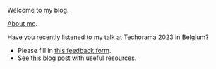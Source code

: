 Welcome to my blog.

[About me](about.md).

Have you recently listened to my talk at Techorama 2023 in Belgium?
- Please fill in [this feedback form](https://forms.gle/aTEtV31JrAdPwQGKA).
- See [this blog post](https://andreiepure.ro/2022/08/28/dotnetday-resources.html) with useful resources.
